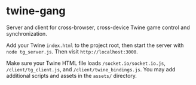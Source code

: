 twine-gang
==========

Server and client for cross-browser, cross-device Twine game control and synchronization.

Add your Twine `index.html` to the project root, then start the server with
`node tg_server.js`. Then visit `http://localhost:3000`.

Make sure your Twine HTML file loads `/socket.io/socket.io.js`, 
`/client/tg_client.js`, and `/client/twine_bindings.js`. You may add additional
scripts and assets in the `assets/` directory.
